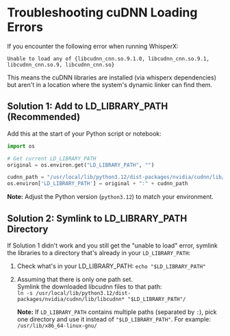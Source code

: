 # Troubleshooting cuDNN Loading Errors

If you encounter the following error when running WhisperX:

`Unable to load any of {libcudnn_cnn.so.9.1.0, libcudnn_cnn.so.9.1, libcudnn_cnn.so.9, libcudnn_cnn.so}`

This means the cuDNN libraries are installed (via whisperx dependencies) but aren't in a location where the system's dynamic linker can find them.

## Solution 1: Add to LD_LIBRARY_PATH (Recommended)

Add this at the start of your Python script or notebook:

```python
import os

# Get current LD_LIBRARY_PATH
original = os.environ.get("LD_LIBRARY_PATH", "")

cudnn_path = "/usr/local/lib/python3.12/dist-packages/nvidia/cudnn/lib/"
os.environ['LD_LIBRARY_PATH'] = original + ":" + cudnn_path
```

**Note:** Adjust the Python version (`python3.12`) to match your environment.

## Solution 2: Symlink to LD_LIBRARY_PATH Directory

If Solution 1 didn't work and you still get the "unable to load" error, symlink the libraries to a directory that's already in your `LD_LIBRARY_PATH`:

1. Check what's in your LD_LIBRARY_PATH: `echo "$LD_LIBRARY_PATH"`
2. Assuming that there is only one path set.  
   Symlink the downloaded libcudnn files to that path:  
   `ln -s /usr/local/lib/python3.12/dist-packages/nvidia/cudnn/lib/libcudnn* "$LD_LIBRARY_PATH"/`

   **Note:** If `LD_LIBRARY_PATH` contains multiple paths (separated by `:`), pick one directory and use it instead of `"$LD_LIBRARY_PATH"`. For example: `/usr/lib/x86_64-linux-gnu/`

